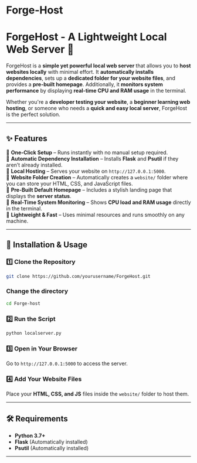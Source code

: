 # Forge-Host
# **ForgeHost - A Lightweight Local Web Server** 🚀  

ForgeHost is a **simple yet powerful local web server** that allows you to **host websites locally** with minimal effort. It **automatically installs dependencies**, sets up a **dedicated folder for your website files**, and provides a **pre-built homepage**. Additionally, it **monitors system performance** by displaying **real-time CPU and RAM usage** in the terminal.  

Whether you're a **developer testing your website**, a **beginner learning web hosting**, or someone who needs a **quick and easy local server**, ForgeHost is the perfect solution.  

---

## **✨ Features**  

🔹 **One-Click Setup** – Runs instantly with no manual setup required.  
🔹 **Automatic Dependency Installation** – Installs **Flask** and **Psutil** if they aren’t already installed.  
🔹 **Local Hosting** – Serves your website on `http://127.0.0.1:5000`.  
🔹 **Website Folder Creation** – Automatically creates a `website/` folder where you can store your HTML, CSS, and JavaScript files.  
🔹 **Pre-Built Default Homepage** – Includes a stylish landing page that displays the **server status**.  
🔹 **Real-Time System Monitoring** – Shows **CPU load and RAM usage** directly in the terminal.  
🔹 **Lightweight & Fast** – Uses minimal resources and runs smoothly on any machine.  

---

## **📌 Installation & Usage**  

### **1️⃣ Clone the Repository**  
```bash
git clone https://github.com/yourusername/ForgeHost.git
```
### **Change the directory**
```bash
cd Forge-host
```
### **2️⃣ Run the Script**  
```bash
python localserver.py
```

### **3️⃣ Open in Your Browser**  
Go to `http://127.0.0.1:5000` to access the server.  

### **4️⃣ Add Your Website Files**  
Place your **HTML, CSS, and JS** files inside the `website/` folder to host them.  

---

## **🛠 Requirements**  
- **Python 3.7+**  
- **Flask** (Automatically installed)  
- **Psutil** (Automatically installed)  
---